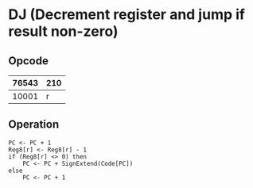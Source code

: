 # DJ (Decrement register and jump if result non-zero)

## Opcode
| 76543 | 210 |
|-------|-----|
| 10001 | r   |

## Operation
``` 
PC <- PC + 1
Reg8[r] <- Reg8[r] - 1 
if (Reg8[r] <> 0) then
    PC <- PC + SignExtend(Code[PC])
else
    PC <- PC + 1
```
